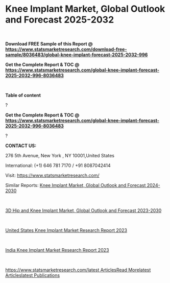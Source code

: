 <h1>Knee Implant Market, Global Outlook and Forecast 2025-2032</h1><br/><p><strong>Download FREE Sample of this Report @ <a href="https://www.statsmarketresearch.com/download-free-sample/8036483/global-knee-implant-forecast-2025-2032-996">https://www.statsmarketresearch.com/download-free-sample/8036483/global-knee-implant-forecast-2025-2032-996</a></strong></p>
 
 
 
 <div><b>Get the Complete Report & TOC @ <a href="https://www.statsmarketresearch.com/global-knee-implant-forecast-2025-2032-996-8036483">https://www.statsmarketresearch.com/global-knee-implant-forecast-2025-2032-996-8036483</a></b></div>
 
 
 
 <p><br />
 
 <b>Table of content</b></p>
 
 
 
 <p>? </p>
 
 
 
 <div><b>Get the Complete Report & TOC @ <a href="https://www.statsmarketresearch.com/global-knee-implant-forecast-2025-2032-996-8036483">https://www.statsmarketresearch.com/global-knee-implant-forecast-2025-2032-996-8036483</a></b></div>
 
 
 
 <p>? </p>
 
 
 
 <p><b>CONTACT US:</b><br />
 
 276 5th Avenue, New York , NY 10001,United States<br />
 
 International: (+1) 646 781 7170 / +91 8087042414<br />
 
 Visit: <a href="https://www.statsmarketresearch.com/">https://www.statsmarketresearch.com/</a><br />
 
 Similar Reports: <a href="https://www.statsmarketresearch.com/global-knee-implant-forecast-2025-2032-996-8036483">Knee Implant Market, Global Outlook and Forecast 2024-2030</a><br />
 
 <br />
 
 <a href="https://www.statsmarketresearch.com/global-knee-implant-forecast-2025-2032-996-8036483">3D Hip and Knee Implant Market, Global Outlook and Forecast 2023-2030</a><br />
 
 <br />
 
 <a href="https://www.statsmarketresearch.com/global-knee-implant-forecast-2025-2032-996-8036483">United States Knee Implant Market Research Report 2023</a><br />
 
 <br />
 
 <a href="https://www.statsmarketresearch.com/global-knee-implant-forecast-2025-2032-996-8036483">India Knee Implant Market Research Report 2023</a><br />
 
 <br />
 
 <a href="https://gyeongbokgung.com">https://www.statsmarketresearch.com/</a><a href="https://hallyeomaritime.com">latest Articles</a><a href="https://jingwansa.com">Read More</a><a href="https://nguoiviet.jp/">latest Articles</a><a href="https://www.intelmarketresearch.com/">latest Publications</a></p>